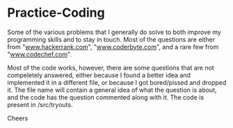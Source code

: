 # Practice-Coding
Some of the various problems that I generally do solve to both improve my programming skills and to stay in touch. Most of the questions are either from "www.hackerrank.com", "www.coderbyte.com", and a rare few from "www.codechef.com".

Most of the code works, however, there are some questions that are not compeletely answered, either because I found a better idea and implemented it in a different file, or because I got bored/pissed and dropped it. The file name will contain a general idea of what the question is about, and the code has the question commented along with it.
The code is present in /src/tryouts.

Cheers
